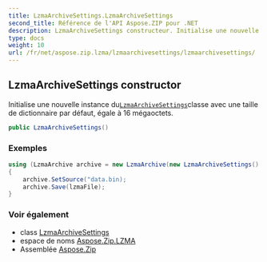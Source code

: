 ```yaml
---
title: LzmaArchiveSettings.LzmaArchiveSettings
second_title: Référence de l'API Aspose.ZIP pour .NET
description: LzmaArchiveSettings constructeur. Initialise une nouvelle instance duLzmaArchiveSettingsclasse avec une taille de dictionnaire par défaut égale à 16 mégaoctets.
type: docs
weight: 10
url: /fr/net/aspose.zip.lzma/lzmaarchivesettings/lzmaarchivesettings/
---
```

## LzmaArchiveSettings constructor

Initialise une nouvelle instance du[`LzmaArchiveSettings`](../)classe avec une taille de dictionnaire par défaut, égale à 16 mégaoctets.

```csharp
public LzmaArchiveSettings()
```

### Exemples

```csharp
using (LzmaArchive archive = new LzmaArchive(new LzmaArchiveSettings() { DictionarySize = 1048576 } )
{
    archive.SetSource("data.bin);
    archive.Save(lzmaFile);
}
```

### Voir également

* class [LzmaArchiveSettings](../)
* espace de noms [Aspose.Zip.LZMA](../../lzmaarchivesettings/)
* Assemblée [Aspose.Zip](../../../)


